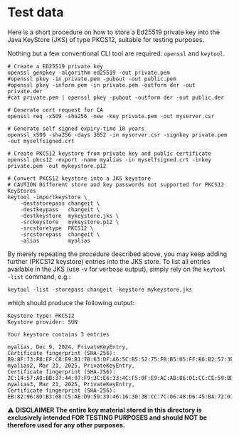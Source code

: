# Test data

Here is a short procedure on how to store a Ed25519 private key into the Java KeyStore (JKS) of type PKCS12, suitable for testing purposes.

Nothing but a few conventional CLI tool are required: `openssl` and `keytool`.

```shell
# Create a ED25519 private key
openssl genpkey -algorithm ed25519 -out private.pem
#openssl pkey -in private.pem -pubout -out public.pem
#openssl pkey -inform pem -in private.pem -outform der -out private.der
#cat private.pem | openssl pkey -pubout -outform der -out public.der

# Generate cert request for CA
openssl req -x509 -sha256 -new -key private.pem -out myserver.csr

# Generate self signed expiry-time 10 years
openssl x509 -sha256 -days 3652 -in myserver.csr -signkey private.pem -out myselfsigned.crt

# Create PKCS12 keystore from private key and public certificate
openssl pkcs12 -export -name myalias -in myselfsigned.crt -inkey private.pem -out mykeystore.p12

# Convert PKCS12 keystore into a JKS keystore
# CAUTION Different store and key passwords not supported for PKCS12 KeyStores
keytool -importkeystore \
    -deststorepass changeit \
    -destkeypass   changeit \
    -destkeystore  mykeystore.jks \
    -srckeystore   mykeystore.p12 \
    -srcstoretype  PKCS12 \
    -srcstorepass  changeit \
    -alias         myalias
```

By merely repeating the procedure described above, you may keep adding further (PKCS12 keystore) entries into the JKS store.
To list all entries available in the JKS (use -v for verbose output), simply rely on the `keytool -list` command, e.g.:

```shell
keytool -list -storepass changeit -keystore mykeystore.jks
```

which should produce the following output:

```
Keystore type: PKCS12
Keystore provider: SUN

Your keystore contains 3 entries

myalias, Dec 9, 2024, PrivateKeyEntry, 
Certificate fingerprint (SHA-256): B9:8F:73:F8:EF:C8:E9:B1:7B:63:DF:A6:5C:B5:52:75:FB:B5:05:FF:B6:B2:57:3F:85:03:9A:75:32:90:28:ED
myalias2, Mar 21, 2025, PrivateKeyEntry, 
Certificate fingerprint (SHA-256): 2C:14:57:A0:BB:37:44:97:F9:3C:E6:33:4C:F5:0F:E9:AC:AB:86:01:CC:CE:59:BD:4D:62:42:3E:A9:40:6C:40
myalias3, Mar 21, 2025, PrivateKeyEntry, 
Certificate fingerprint (SHA-256): EB:82:96:8D:B3:68:C5:AE:D9:59:39:46:16:30:3B:CC:7C:06:48:D6:45:BA:72:01:38:12:61:45:B1:93:F6:00
```

:warning: **DISCLAIMER The entire key material stored in this directory is exclusively intended FOR TESTING PURPOSES and should NOT be therefore used for any other purposes.**
